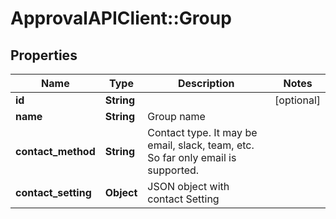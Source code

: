 # ApprovalAPIClient::Group

## Properties
Name | Type | Description | Notes
------------ | ------------- | ------------- | -------------
**id** | **String** |  | [optional] 
**name** | **String** | Group name | 
**contact_method** | **String** | Contact type. It may be email, slack, team, etc. So far only email is supported. | 
**contact_setting** | **Object** | JSON object with contact Setting | 


